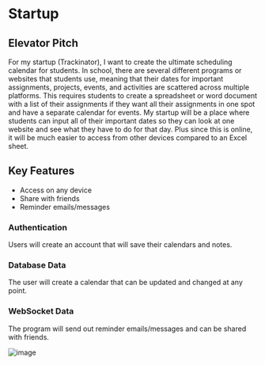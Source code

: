 # Startup

## Elevator Pitch
For my startup (Trackinator), I want to create the ultimate scheduling calendar for students. In school, there are several different programs or websites that students use, meaning that their dates for important assignments, projects, events, and activities are scattered across multiple platforms. This requires students to create a spreadsheet or word document with a list of their assignments if they want all their assignments in one spot and have a separate calendar for events. My startup will be a place where students can input all of their important dates so they can look at one website and see what they have to do for that day. Plus since this is online, it will be much easier to access from other devices compared to an Excel sheet.

## Key Features
- Access on any device
- Share with friends
- Reminder emails/messages

### Authentication
Users will create an account that will save their calendars and notes.

### Database Data
The user will create a calendar that can be updated and changed at any point. 

### WebSocket Data
The program will send out reminder emails/messages and can be shared with friends.

![image](https://github.com/DjRazor/startup/assets/30358527/70baeada-8e02-441e-a4d9-d7aec79afd4f)
